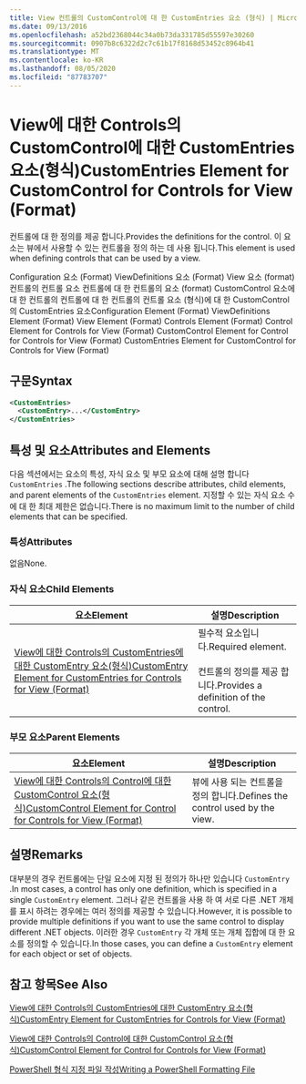 ```yaml
---
title: View 컨트롤의 CustomControl에 대 한 CustomEntries 요소 (형식) | Microsoft Docs
ms.date: 09/13/2016
ms.openlocfilehash: a52bd2368044c34a0b73da331785d55597e30260
ms.sourcegitcommit: 0907b8c6322d2c7c61b17f8168d53452c8964b41
ms.translationtype: MT
ms.contentlocale: ko-KR
ms.lasthandoff: 08/05/2020
ms.locfileid: "87783707"
---
```

# <a name="customentries-element-for-customcontrol-for-controls-for-view-format"></a><span data-ttu-id="2dead-102">View에 대한 Controls의 CustomControl에 대한 CustomEntries 요소(형식)</span><span class="sxs-lookup"><span data-stu-id="2dead-102">CustomEntries Element for CustomControl for Controls for View (Format)</span></span>

<span data-ttu-id="2dead-103">컨트롤에 대 한 정의를 제공 합니다.</span><span class="sxs-lookup"><span data-stu-id="2dead-103">Provides the definitions for the control.</span></span> <span data-ttu-id="2dead-104">이 요소는 뷰에서 사용할 수 있는 컨트롤을 정의 하는 데 사용 됩니다.</span><span class="sxs-lookup"><span data-stu-id="2dead-104">This element is used when defining controls that can be used by a view.</span></span>

<span data-ttu-id="2dead-105">Configuration 요소 (Format) ViewDefinitions 요소 (Format) View 요소 (format) 컨트롤의 컨트롤 요소 컨트롤에 대 한 컨트롤의 요소 (format) CustomControl 요소에 대 한 컨트롤의 컨트롤에 대 한 컨트롤의 컨트롤 요소 (형식)에 대 한 CustomControl의 CustomEntries 요소</span><span class="sxs-lookup"><span data-stu-id="2dead-105">Configuration Element (Format) ViewDefinitions Element (Format) View Element (Format) Controls Element (Format) Control Element for Controls for View (Format) CustomControl Element for Control for Controls for View (Format) CustomEntries Element for CustomControl for Controls for View (Format)</span></span>

## <a name="syntax"></a><span data-ttu-id="2dead-106">구문</span><span class="sxs-lookup"><span data-stu-id="2dead-106">Syntax</span></span>

```xml
<CustomEntries>
  <CustomEntry>...</CustomEntry>
</CustomEntries>
```

## <a name="attributes-and-elements"></a><span data-ttu-id="2dead-107">특성 및 요소</span><span class="sxs-lookup"><span data-stu-id="2dead-107">Attributes and Elements</span></span>

<span data-ttu-id="2dead-108">다음 섹션에서는 요소의 특성, 자식 요소 및 부모 요소에 대해 설명 합니다 `CustomEntries` .</span><span class="sxs-lookup"><span data-stu-id="2dead-108">The following sections describe attributes, child elements, and parent elements of the `CustomEntries` element.</span></span> <span data-ttu-id="2dead-109">지정할 수 있는 자식 요소 수에 대 한 최대 제한은 없습니다.</span><span class="sxs-lookup"><span data-stu-id="2dead-109">There is no maximum limit to the number of child elements that can be specified.</span></span>

### <a name="attributes"></a><span data-ttu-id="2dead-110">특성</span><span class="sxs-lookup"><span data-stu-id="2dead-110">Attributes</span></span>

<span data-ttu-id="2dead-111">없음</span><span class="sxs-lookup"><span data-stu-id="2dead-111">None.</span></span>

### <a name="child-elements"></a><span data-ttu-id="2dead-112">자식 요소</span><span class="sxs-lookup"><span data-stu-id="2dead-112">Child Elements</span></span>

|<span data-ttu-id="2dead-113">요소</span><span class="sxs-lookup"><span data-stu-id="2dead-113">Element</span></span>|<span data-ttu-id="2dead-114">설명</span><span class="sxs-lookup"><span data-stu-id="2dead-114">Description</span></span>|
|-------------|-----------------|
|[<span data-ttu-id="2dead-115">View에 대한 Controls의 CustomEntries에 대한 CustomEntry 요소(형식)</span><span class="sxs-lookup"><span data-stu-id="2dead-115">CustomEntry Element for CustomEntries for Controls for View (Format)</span></span>](./customentry-element-for-customentries-for-controls-for-view-format.md)|<span data-ttu-id="2dead-116">필수적 요소입니다.</span><span class="sxs-lookup"><span data-stu-id="2dead-116">Required element.</span></span><br /><br /> <span data-ttu-id="2dead-117">컨트롤의 정의를 제공 합니다.</span><span class="sxs-lookup"><span data-stu-id="2dead-117">Provides a definition of the control.</span></span>|

### <a name="parent-elements"></a><span data-ttu-id="2dead-118">부모 요소</span><span class="sxs-lookup"><span data-stu-id="2dead-118">Parent Elements</span></span>

|<span data-ttu-id="2dead-119">요소</span><span class="sxs-lookup"><span data-stu-id="2dead-119">Element</span></span>|<span data-ttu-id="2dead-120">설명</span><span class="sxs-lookup"><span data-stu-id="2dead-120">Description</span></span>|
|-------------|-----------------|
|[<span data-ttu-id="2dead-121">View에 대한 Controls의 Control에 대한 CustomControl 요소(형식)</span><span class="sxs-lookup"><span data-stu-id="2dead-121">CustomControl Element for Control for Controls for View (Format)</span></span>](./customcontrol-element-for-control-for-controls-for-view-format.md)|<span data-ttu-id="2dead-122">뷰에 사용 되는 컨트롤을 정의 합니다.</span><span class="sxs-lookup"><span data-stu-id="2dead-122">Defines the control used by the view.</span></span>|

## <a name="remarks"></a><span data-ttu-id="2dead-123">설명</span><span class="sxs-lookup"><span data-stu-id="2dead-123">Remarks</span></span>

<span data-ttu-id="2dead-124">대부분의 경우 컨트롤에는 단일 요소에 지정 된 정의가 하나만 있습니다 `CustomEntry` .</span><span class="sxs-lookup"><span data-stu-id="2dead-124">In most cases, a control has only one definition, which is specified in a single `CustomEntry` element.</span></span> <span data-ttu-id="2dead-125">그러나 같은 컨트롤을 사용 하 여 서로 다른 .NET 개체를 표시 하려는 경우에는 여러 정의를 제공할 수 있습니다.</span><span class="sxs-lookup"><span data-stu-id="2dead-125">However, it is possible to provide multiple definitions if you want to use the same control to display different .NET objects.</span></span> <span data-ttu-id="2dead-126">이러한 경우 `CustomEntry` 각 개체 또는 개체 집합에 대 한 요소를 정의할 수 있습니다.</span><span class="sxs-lookup"><span data-stu-id="2dead-126">In those cases, you can define a `CustomEntry` element for each object or set of objects.</span></span>

## <a name="see-also"></a><span data-ttu-id="2dead-127">참고 항목</span><span class="sxs-lookup"><span data-stu-id="2dead-127">See Also</span></span>

[<span data-ttu-id="2dead-128">View에 대한 Controls의 CustomEntries에 대한 CustomEntry 요소(형식)</span><span class="sxs-lookup"><span data-stu-id="2dead-128">CustomEntry Element for CustomEntries for Controls for View (Format)</span></span>](./customentry-element-for-customentries-for-controls-for-view-format.md)

[<span data-ttu-id="2dead-129">View에 대한 Controls의 Control에 대한 CustomControl 요소(형식)</span><span class="sxs-lookup"><span data-stu-id="2dead-129">CustomControl Element for Control for Controls for View (Format)</span></span>](./customcontrol-element-for-control-for-controls-for-view-format.md)

[<span data-ttu-id="2dead-130">PowerShell 형식 지정 파일 작성</span><span class="sxs-lookup"><span data-stu-id="2dead-130">Writing a PowerShell Formatting File</span></span>](./writing-a-powershell-formatting-file.md)
